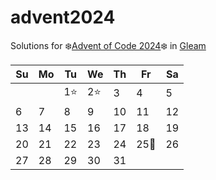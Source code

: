 # advent2024

Solutions for ❄️[Advent of Code 2024]❄️ in [Gleam]

| Su   | Mo   | Tu   | We   | Th    | Fr   | Sa   |
| ---- | ---- | ---- | ---- | ----- | ---- | ---- |
|      |      | 1⭐ | 2⭐ | 3  | 4 | 5 |
| 6  | 7  | 8  | 9 | 10 | 11 | 12 |
| 13 | 14 | 15 | 16 | 17   | 18   | 19   |
| 20   | 21   | 22   | 23   | 24    | 25🎄 | 26   |
| 27   | 28   | 29   | 30   | 31    |      |      |



[Advent of Code 2024]: https://adventofcode.com/2024
[Gleam]: https://gleam.run/
